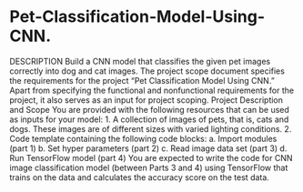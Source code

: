 # Pet-Classification-Model-Using-CNN.
DESCRIPTION  Build a CNN model that classifies the given pet images correctly into dog and cat images.   The project scope document specifies the requirements for the project “Pet Classification Model Using CNN.” Apart from specifying the functional and nonfunctional requirements for the project, it also serves as an input for project scoping.   Project Description and Scope   You are provided with the following resources that can be used as inputs for your model:   1. A collection of images of pets, that is, cats and dogs. These images are of   different sizes with varied lighting conditions. 2. Code template containing the following code blocks:   a. Import modules (part 1) b. Set hyper parameters (part 2) c. Read image data set (part 3) d. Run TensorFlow model (part 4)   You are expected to write the code for CNN image classification model (between Parts 3 and 4) using TensorFlow that trains on the data and calculates the accuracy score on the test data. 
